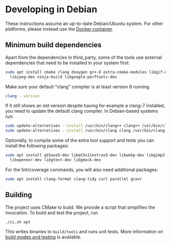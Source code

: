 # Developing in Debian

These instructions assume an up-to-date Debian/Ubuntu system.
For other platforms, please instead use the [Docker container](doc/developing_in_docker.md).

## Minimum build dependencies

Apart from the dependencies in third_party, some of the tools use external
dependencies that need to be installed in your system first:

```bash
sudo apt install cmake clang doxygen g++-8 extra-cmake-modules libgif-dev \
  libjpeg-dev ninja-build libgoogle-perftools-dev
```

Make sure your default "clang" compiler is at least version 6 running

```bash
clang --version
```

If it still shows an old version despite having for example a clang-7 installed, you need
to update the default clang compiler. In Debian-based systems run:

```bash
sudo update-alternatives --install /usr/bin/clang++ clang++ /usr/bin/clang++-7 100
sudo update-alternatives --install /usr/bin/clang clang /usr/bin/clang-7 100
```

Optionally, to compile some of the extra tool support and tests you can install
the following packages:

```bash
sudo apt install qtbase5-dev libqt5x11extras5-dev libwebp-dev libgimp2.0-dev \
  libopenexr-dev libgtest-dev libgmock-dev
```

For the lint/coverage commands, you will also need additional packages:

```bash
sudo apt install clang-format clang-tidy curl parallel gcovr
```

## Building

The project uses CMake to build. We provide a script that simplifies the
invocation. To build and test the project, run

```bash
./ci.sh opt
```

This writes binaries to `build/tools` and runs unit tests. More information
on [build modes and testing](doc/building_and_testing.md) is available.
